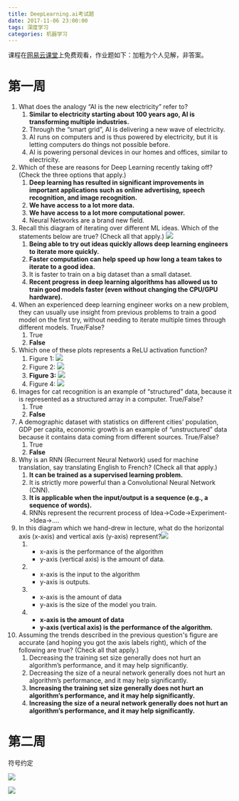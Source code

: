 ```yaml
---
title: DeepLearning.ai考试题
date: 2017-11-06 23:00:00
tags: 深度学习
categories: 机器学习
---
```


课程在[网易云课堂](https://mooc.study.163.com/course/deeplearning_ai-2001281002#/info)上免费观看，作业题如下：加粗为个人见解，非答案。

<!-- more -->

# 第一周

1. What does the analogy “AI is the new electricity” refer to?
    1. **Similar to electricity starting about 100 years ago, AI is transforming multiple industries.**
    1. Through the “smart grid”, AI is delivering a new wave of electricity.
    1. AI runs on computers and is thus powered by electricity, but it is letting computers do things not possible before.
    1. AI is powering personal devices in our homes and offices, similar to electricity.
1. Which of these are reasons for Deep Learning recently taking off? (Check the three options that apply.)
    1. **Deep learning has resulted in significant improvements in important applications such as online advertising, speech recognition, and image recognition.**
    1. **We have access to a lot more data.**
    1. **We have access to a lot more computational power.**
    1. Neural Networks are a brand new field.
1. Recall this diagram of iterating over different ML ideas. Which of the statements below are true? (Check all that apply.) ![](http://outz1n6zr.bkt.clouddn.com/20171106212040.png)
    1. **Being able to try out ideas quickly allows deep learning engineers to iterate more quickly.**
    1. **Faster computation can help speed up how long a team takes to iterate to a good idea.**
    1. It is faster to train on a big dataset than a small dataset.
    1. **Recent progress in deep learning algorithms has allowed us to train good models faster (even without changing the CPU/GPU hardware).**
1. When an experienced deep learning engineer works on a new problem, they can usually use insight from previous problems to train a good model on the first try, without needing to iterate multiple times through different models. True/False?
    1. True
    1. **False**
1. Which one of these plots represents a ReLU activation function?
    1. Figure 1: ![](http://outz1n6zr.bkt.clouddn.com/20171106212525.png)
    1. Figure 2: ![](http://outz1n6zr.bkt.clouddn.com/20171106212535.png)
    1. **Figure 3:** ![](http://outz1n6zr.bkt.clouddn.com/20171106212541.png)
    1. Figure 4: ![](http://outz1n6zr.bkt.clouddn.com/20171106212548.png)
1. Images for cat recognition is an example of “structured” data, because it is represented as a structured array in a computer. True/False?
    1. True
    1. **False**
1. A demographic dataset with statistics on different cities' population, GDP per capita, economic growth is an example of “unstructured” data because it contains data coming from different sources. True/False?
    1. True
    1. **False**
1. Why is an RNN (Recurrent Neural Network) used for machine translation, say translating English to French? (Check all that apply.)
    1. **It can be trained as a supervised learning problem.**
    1. It is strictly more powerful than a Convolutional Neural Network (CNN).
    1. **It is applicable when the input/output is a sequence (e.g., a sequence of words).**
    1. RNNs represent the recurrent process of Idea->Code->Experiment->Idea->....
1. In this diagram which we hand-drew in lecture, what do the horizontal axis (x-axis) and vertical axis (y-axis) represent?![](c)
    1.  - x-axis is the performance of the algorithm
        - y-axis (vertical axis) is the amount of data.
    1.  - x-axis is the input to the algorithm
        - y-axis is outputs.
    1.  - x-axis is the amount of data
        - y-axis is the size of the model you train.
    1.  - **x-axis is the amount of data**
        - **y-axis (vertical axis) is the performance of the algorithm.**
1. Assuming the trends described in the previous question's figure are accurate (and hoping you got the axis labels right), which of the following are true? (Check all that apply.)
    1. Decreasing the training set size generally does not hurt an algorithm’s performance, and it may help significantly.
    1. Decreasing the size of a neural network generally does not hurt an algorithm’s performance, and it may help significantly.
    1. **Increasing the training set size generally does not hurt an algorithm’s performance, and it may help significantly.**
    1. **Increasing the size of a neural network generally does not hurt an algorithm’s performance, and it may help significantly.**

# 第二周

符号约定

![](http://outz1n6zr.bkt.clouddn.com/20171106212859.png)

![](http://outz1n6zr.bkt.clouddn.com/20171106213014.png)